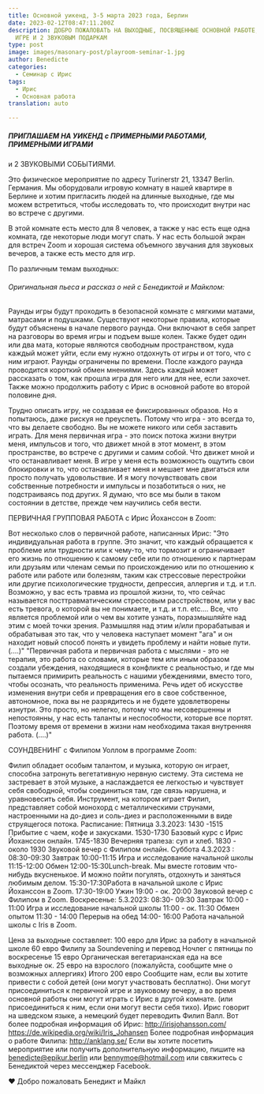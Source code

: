 ```yaml
---
title: Основной уикенд, 3-5 марта 2023 года, Берлин
date: 2023-02-12T08:47:11.200Z
description: ДОБРО ПОЖАЛОВАТЬ НА ВЫХОДНЫЕ, ПОСВЯЩЕННЫЕ ОСНОВНОЙ РАБОТЕ, ОСНОВНОЙ
  ИГРЕ И 2 ЗВУКОВЫМ ПОДАРКАМ
type: post
image: images/masonary-post/playroom-seminar-1.jpg
author: Benedicte
categories:
  - Семинар с Ирис
tags:
  - Ирис
  - Основная работа
translation: auto

---
```


##### ПРИГЛАШАЕМ НА УИКЕНД с ПРИМЕРНЫМИ РАБОТАМИ, ПРИМЕРНЫМИ ИГРАМИ
и 2 ЗВУКОВЫМИ СОБЫТИЯМИ.

Это физическое мероприятие по адресу Turinerstr 21, 13347 Berlin. Германия. Мы оборудовали игровую комнату в нашей квартире в Берлине и хотим пригласить людей на длинные выходные, где мы можем встретиться, чтобы исследовать то, что происходит внутри нас во встрече с другими.

В этой комнате есть место для 8 человек, а также у нас есть еще одна комната, где некоторые люди могут спать.
У нас есть большой экран для встреч Zoom и хорошая система объемного звучания для звуковых вечеров, а также есть место для игр.

По различным темам выходных:

###### Оригинальная пьеса и рассказ о ней с Бенедиктой и Майклом:

Раунды игры будут проходить в безопасной комнате с мягкими матами, матрасами и подушками.
Существуют некоторые правила, которые будут объяснены в начале первого раунда. Они включают в себя запрет на разговоры во время игры и подъем выше колен. Также будет один или два мата, которые являются свободным пространством, куда каждый может уйти, если ему нужно отдохнуть от игры и от того, что с ним играют. Раунды ограничены по времени.
После каждого раунда проводится короткий обмен мнениями. Здесь каждый может рассказать о том, как прошла игра для него или для нее, если захочет. Также можно продолжить работу с Ирис в основной работе во второй половине дня.

Трудно описать игру, не создавая ее фиксированных образов. Но я попытаюсь, даже рискуя не преуспеть.
Потому что игра - это всегда то, что вы делаете свободно. Вы не можете никого или себя заставить играть.
Для меня первичная игра - это поиск потока жизни внутри меня, импульсов и того, что движет мной в этот момент, в этом пространстве, во встрече с другими и самим собой. Что движет мной и что останавливает меня.
В игре у меня есть возможность ощутить свои блокировки и то, что останавливает меня и мешает мне двигаться или просто получать удовольствие. И я могу почувствовать свои собственные потребности и импульсы и позаботиться о них, не подстраиваясь под других.
Я думаю, что все мы были в таком состоянии в детстве, прежде чем научились себя вести.

ПЕРВИЧНАЯ ГРУППОВАЯ РАБОТА с Ирис Йоханссон в Zoom:

Вот несколько слов о первичной работе, написанных Ирис:
"Это индивидуальная работа в группе. Это значит, что каждый обращается к проблеме или трудности или к чему-то, что тормозит и ограничивает его жизнь по отношению к самому себе или по отношению к партнерам или друзьям или членам семьи по происхождению или по отношению к работе или работе или болезням, таким как стрессовые перестройки или другие психологические трудности, депрессия, аллергия и т.д. и т.п. Возможно, у вас есть травма из прошлой жизни, то, что сейчас называется посттравматическим стрессовым расстройством, или у вас есть тревога, о которой вы не понимаете, и т.д. и т.п. etc.... Все, что является проблемой или о чем вы хотите узнать, поразмышляйте над этим с моей точки зрения. Размышляя над этим и/или прорабатывая и обрабатывая это так, что у человека наступает момент "ага" и он находит новый способ понять и увидеть проблему и найти новые пути. (....)"
"Первичная работа и первичная работа с мыслями - это не терапия, это работа со словами, которые тем или иным образом создали убеждения, находящиеся в конфликте с реальностью, и где мы пытаемся примирить реальность с нашими убеждениями, вместо того, чтобы осознать, что реальность применима. Речь идет об искусстве изменения внутри себя и превращения его в свое собственное, автономное, пока вы не разрядитесь и не будете удовлетворены изнутри. Это просто, но нелегко, потому что мы несовершенны и непостоянны, у нас есть таланты и неспособности, которые все портят. Поэтому время от времени в жизни нам необходима такая внутренняя работа. (....)"

СОУНДВЕНИНГ с Филипом Уоллом в программе Zoom:

Филип обладает особым талантом, и музыка, которую он играет, способна затронуть вегетативную нервную систему. Эта система не застревает в этой музыке, а наслаждается ее легкостью и чувствует себя свободной, чтобы соединиться там, где связь нарушена, и уравновесить себя.
Инструмент, на котором играет Филип, представляет собой монохорд с металлическими струнами, настроенными на до-диез и соль-диез и расположенными в виде струящегося потока.
Расписание:
Пятница 3.3.2023:
1430 -1515 Прибытие с чаем, кофе и закусками.
1530-1730 Базовый курс с Ирис Йоханссон онлайн.
1745-1830 Вечерняя трапеза: суп и хлеб.
1830 - около 1930 Звуковой вечер с Филипом онлайн.
Суббота 4.3.2023 :
08:30-09:30 Завтрак
10:00-11:15 Игра и исследование начальной школы
11:15-12:00 Обмен
12:00-15:30Lunch-break. Мы вместе готовим что-нибудь вкусненькое. И можно пойти погулять, отдохнуть и заняться любимым делом.
15:30-17:30Работа в начальной школе с Ирис Йоханссон в Zoom.
17:30-19:00 Ужин
19:00 - ок. 20:00 Звуковой вечер
с Филипом в Zoom.
Воскресенье: 5.3.2023:
08:30- 09:30 Завтрак
10:00 - 11:00 Игра и исследование начальной школы
11:00 - ок. 11:30 Обмен опытом
11:30 - 14:00 Перерыв на обед
14:00- 16:00 Работа начальной школы с Iris в Zoom.

Цена за выходные составляет:
100 евро для Ирис за работу в начальной школе
60 евро Филипу за Soundevening и перевод
Ночлег с пятницы по воскресенье 15 евро
Органическая вегетарианская еда на все выходные ок. 25 евро на взрослого (пожалуйста, сообщите мне о возможных аллергиях)
Итого 200 евро
Сообщите нам, если вы хотите привести с собой детей (они могут участвовать бесплатно). Они могут присоединиться к первичной игре и звуковому вечеру, а во время основной работы они могут играть с Ирис в другой комнате. (или присоединиться к ним, если они могут вести себя тихо).
Ирис говорит на шведском языке, а немецкий будет переводить Филип Валл.
Вот более подробная информация об Ирис:
http://irisjohansson.com/
https://de.wikipedia.org/wiki/Iris_Johansen
Более подробная информация о работе Филипа:
http://anklang.se/
Если вы хотите посетить мероприятие или получить дополнительную информацию, пишите на benedicte@epikur.berlin или bennymoe@hotmail.com или свяжитесь с Бенедиктой через мессенджер Facebook.

❤️ Добро пожаловать
Бенедикт и Майкл